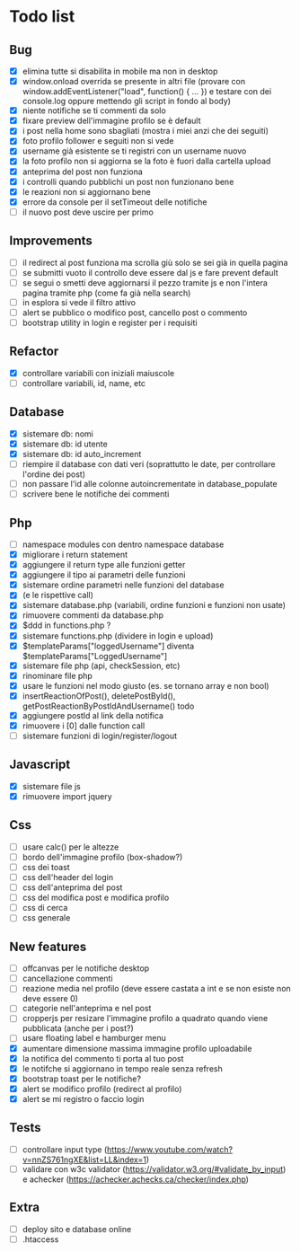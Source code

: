 # Todo list

## Bug

- [x] elimina tutte si disabilita in mobile ma non in desktop
- [x] window.onload overrida se presente in altri file (provare con window.addEventListener("load", function() { ... }) e testare con dei console.log oppure mettendo gli script in fondo al body)
- [x] niente notifiche se ti commenti da solo
- [x] fixare preview dell'immagine profilo se è default
- [x] i post nella home sono sbagliati (mostra i miei anzi che dei seguiti)
- [x] foto profilo follower e seguiti non si vede
- [x] username già esistente se ti registri con un username nuovo
- [x] la foto profilo non si aggiorna se la foto è fuori dalla cartella upload
- [x] anteprima del post non funziona
- [x] i controlli quando pubblichi un post non funzionano bene
- [x] le reazioni non si aggiornano bene
- [x] errore da console per il setTimeout delle notifiche
- [ ] il nuovo post deve uscire per primo

## Improvements

- [ ] il redirect al post funziona ma scrolla giù solo se sei già in quella pagina
- [ ] se submitti vuoto il controllo deve essere dal js e fare prevent default
- [ ] se segui o smetti deve aggiornarsi il pezzo tramite js e non l'intera pagina tramite php (come fa già nella search)
- [ ] in esplora si vede il filtro attivo
- [ ] alert se pubblico o modifico post, cancello post o commento
- [ ] bootstrap utility in login e register per i requisiti

## Refactor

- [x] controllare variabili con iniziali maiuscole
- [ ] controllare variabili, id, name, etc

## Database

- [x] sistemare db: nomi
- [x] sistemare db: id utente
- [x] sistemare db: id auto_increment
- [ ] riempire il database con dati veri (soprattutto le date, per controllare l'ordine dei post)
- [ ] non passare l'id alle colonne autoincrementate in database_populate
- [ ] scrivere bene le notifiche dei commenti

## Php

- [ ] namespace modules con dentro namespace database
- [x] migliorare i return statement
- [x] aggiungere il return type alle funzioni getter
- [x] aggiungere il tipo ai parametri delle funzioni
- [x] sistemare ordine parametri nelle funzioni del database
- [x] (e le rispettive call)
- [x] sistemare database.php (variabili, ordine funzioni e funzioni non usate)
- [x] rimuovere commenti da database.php
- [x] $ddd in functions.php ?
- [x] sistemare functions.php (dividere in login e upload)
- [x] $templateParams["loggedUsername"] diventa $templateParams["LoggedUsername"]
- [x] sistemare file php (api, checkSession, etc)
- [x] rinominare file php
- [x] usare le funzioni nel modo giusto (es. se tornano array e non bool)
- [x] insertReactionOfPost(), deletePostById(), getPostReactionByPostIdAndUsername() todo
- [x] aggiungere postId al link della notifica
- [x] rimuovere i [0] dalle function call
- [ ] sistemare funzioni di login/register/logout

## Javascript

- [x] sistemare file js
- [x] rimuovere import jquery

## Css

- [ ] usare calc() per le altezze
- [ ] bordo dell'immagine profilo (box-shadow?)
- [ ] css dei toast
- [ ] css dell'header del login
- [ ] css dell'anteprima del post
- [ ] css del modifica post e modifica profilo
- [ ] css di cerca
- [ ] css generale

## New features

- [ ] offcanvas per le notifiche desktop
- [ ] cancellazione commenti
- [ ] reazione media nel profilo (deve essere castata a int e se non esiste non deve essere 0)
- [ ] categorie nell'anteprima e nel post
- [ ] cropperjs per resizare l'immagine profilo a quadrato quando viene pubblicata (anche per i post?)
- [ ] usare floating label e hamburger menu
- [x] aumentare dimensione massima immagine profilo uploadabile
- [x] la notifica del commento ti porta al tuo post
- [x] le notifche si aggiornano in tempo reale senza refresh
- [x] bootstrap toast per le notifiche?
- [x] alert se modifico profilo (redirect al profilo)
- [x] alert se mi registro o faccio login

## Tests

- [ ] controllare input type (<https://www.youtube.com/watch?v=nnZS761ngXE&list=LL&index=1>)
- [ ] validare con w3c validator (<https://validator.w3.org/#validate_by_input>) e achecker (<https://achecker.achecks.ca/checker/index.php>)

## Extra

- [ ] deploy sito e database online
- [ ] .htaccess
